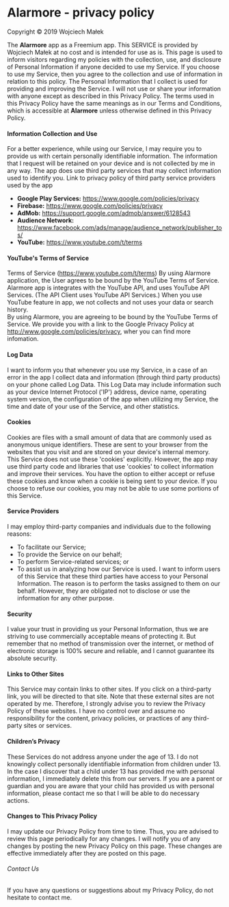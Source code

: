# Alarmore - privacy policy
Copyright © 2019 Wojciech Małek

The **Alarmore** app as a Freemium app. This SERVICE is provided by Wojciech Małek at no cost and is intended for use as is. This page is used to inform visitors regarding my policies with the collection, use, and disclosure of Personal Information if anyone decided to use my Service. If you choose to use my Service, then you agree to the collection and use of information in relation to this policy. The Personal Information that I collect is used for providing and improving the Service. I will not use or share your information with anyone except as described in this Privacy Policy.
The terms used in this Privacy Policy have the same meanings as in our Terms and Conditions, which is accessible at **Alarmore** unless otherwise defined in this Privacy Policy.
#### Information Collection and Use
For a better experience, while using our Service, I may require you to provide us with certain personally identifiable information. The information that I request will be retained on your device and is not collected by me in any way.
        The app does use third party services that may collect information used to identify you.
        Link to privacy policy of third party service providers used by the app
* **Google Play Services:** https://www.google.com/policies/privacy
* **Firebase:** https://www.google.com/policies/privacy
* **AdMob:** https://support.google.com/admob/answer/6128543
* **Audience Network:** https://www.facebook.com/ads/manage/audience_network/publisher_tos/
* **YouTube:** https://www.youtube.com/t/terms

#### YouTube's Terms of Service
Terms of Service (https://www.youtube.com/t/terms)
By using Alarmore application, the User agrees to be bound by the YouTube Terms of Service.
Alarmore app is integrates with the YouTube API, and uses YouTube API Services. (The API Client uses YouTube API Services.)
When you use YouTube feature in app, we not collects and not uses your data or search history.  
By using Alarmore, you are agreeing to be bound by the YouTube Terms of Service. We  provide you with a link to the Google Privacy Policy at http://www.google.com/policies/privacy, wher you can find more infomation.

#### Log Data
I want to inform you that whenever you use my Service, in a case of an error in the app I collect data and information (through third party products) on your phone called Log Data. This Log Data may include information such as your device Internet Protocol (\'IP\') address, device name, operating system version, the configuration of the app when utilizing my Service, the time and date of your use of the Service, and other statistics.
#### Cookies
Cookies are files with a small amount of data that are commonly used as anonymous unique identifiers. These are sent to your browser from the websites that you visit and are stored on your device\'s internal memory.
This Service does not use these \'cookies\' explicitly. However, the app may use third party code and libraries that use \'cookies\' to collect information and improve their services. You have the option to either accept or refuse these cookies and know when a cookie is being sent to your device. If you choose to refuse our cookies, you may not be able to use some portions of this Service.
#### Service Providers
I may employ third-party companies and individuals due to the following reasons:
* To facilitate our Service;
* To provide the Service on our behalf;
* To perform Service-related services; or
* To assist us in analyzing how our Service is used.
        I want to inform users of this Service that these third parties have access to your Personal Information. The reason is to perform the tasks assigned to them on our behalf. However, they are obligated not to disclose or use the information for any other purpose.
#### Security
I value your trust in providing us your Personal Information, thus we are striving to use commercially acceptable means of protecting it. But remember that no method of transmission over the internet, or method of electronic storage is 100% secure and reliable, and I cannot guarantee its absolute security.
#### Links to Other Sites
This Service may contain links to other sites. If you click on a third-party link, you will be directed to that site. Note that these external sites are not operated by me. Therefore, I strongly advise you to review the Privacy Policy of these websites. I have no control over and assume no responsibility for the content, privacy policies, or practices of any third-party sites or services.
#### Children’s Privacy
These Services do not address anyone under the age of 13. I do not knowingly collect personally identifiable information from children under 13. In the case I discover that a child under 13 has provided me with personal information, I immediately delete this from our servers. If you are a parent or guardian and you are aware that your child has provided us with personal information, please contact me so that I will be able to do necessary actions.
#### Changes to This Privacy Policy
I may update our Privacy Policy from time to time. Thus, you are advised to review this page periodically for any changes. I will notify you of any changes by posting the new Privacy Policy on this page. These changes are effective immediately after they are posted on this page.
###### Contact Us
If you have any questions or suggestions about my Privacy Policy, do not hesitate to contact me.
